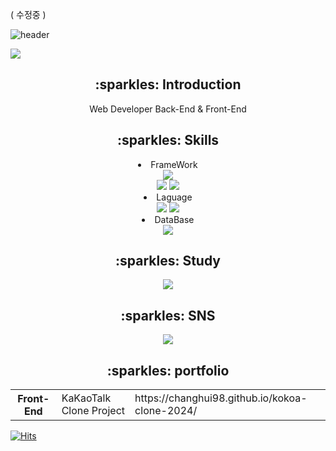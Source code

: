 ( 수정중 ) 

![header](https://capsule-render.vercel.app/api?type=waving&&color=gradient&height=100&section=header&fontSize=90)

<img src="https://capsule-render.vercel.app/api?type=waving&color=FFCFDA&height=200&section=header&text=changhui's&fontSize=90" />

<div align=center>
  <h2>:sparkles: Introduction</h2>
  Web Developer Back-End & Front-End  

  <h2>:sparkles: Skills </h2>
  <li>FrameWork</li>
  <img src="https://img.shields.io/badge/spring-6DB33F?style=flat-square&logo=SPRING&logoColor=white"/>
  <br>
  <img src="https://img.shields.io/badge/springboot-6DB33F?style=flat-square&logo=SPRING BOOT&logoColor=white"/>
  <img src="https://img.shields.io/badge/thymeleaf-005F0F?style=flat-square&logo=thymeleaf&logoColor=white"/>
  <br>
  <li>Laguage</li>
  <img src="https://img.shields.io/badge/java-FF160B?style=flat-square&logo=java&logoColor=white"/>
  <img src="https://img.shields.io/badge/css3-1572B6?style=flat-square&logo=css3&logoColor=white"/>
  <br>
  <li>DataBase</li>
  <img src="https://img.shields.io/badge/oracle-F80000?style=flat-square&logo=oracle&logoColor=white"/>

  <h2>:sparkles: Study </h2>
  <img src="https://img.shields.io/badge/javascript-F7DF1E?style=flat-square&logo=javascript&logoColor=white"/>
  
  <h2>:sparkles: SNS </h2>
  <img src="https://img.shields.io/badge/gmail-EA4335?style=flat-square&logo=gmail&logoColor=white"/>
  
  <h2>:sparkles: portfolio </h2>
  <table border:none>
    <tr>
      <th>Front-End</th>
      <td>KaKaoTalk Clone Project </td>
      <td>https://changhui98.github.io/kokoa-clone-2024/ </td>
    </tr>
  </table>
  
  
</div>


[![Hits](https://hits.seeyoufarm.com/api/count/incr/badge.svg?url=https%3A%2F%2Fgithub.com%2Fchanghui98&count_bg=%23FFD4DF&title_bg=%23555555&icon=&icon_color=%23E7E7E7&title=hui&edge_flat=false)](https://hits.seeyoufarm.com)

